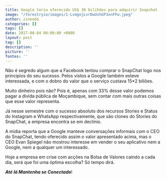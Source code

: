 ```yaml
---
title: Google teria oferecido US$ 30 bilihões para adquirir Snapchat
image: "/forestryio/images/1-LvmgojLvrDwUshGP3xnFFw.jpeg"
author: zinenda
categories: []
tags: []
date: 2017-08-04 00:00:00 +0000
layout: post
tag: []
description: ''
picture: ''
fontes: ''
---
```



Não é segredo algum que a Facebook tentou comprar o SnapChat logo nos principios do seu sucesso. Pelos vistos a Google também esteve interessada, e com o dobro do valor que o serviço custava 15*2 biliões.

Muito dinheiro pois não? Pois é, apenas com 33% desse valor podemos pagar a divida pública de Moçambique, sem contar com mais outras coisas que esse valor representa.

Já nesse semestre com o sucesso absoluto dos recursos Stories e Status do Instagram e WhatsApp respectivamente, que são clones do Stories do SnapChat, a empresa encontra se em declínio.

A mídia reporta que a Google manteve conversações informais com o CEO do SnapChat, tendo oferecido assim o valor apresentado acima, mas o  CEO Evan Spiegel não mostrou interesse em vender o seu aplicativo nem a Google, nem a qualquer um interessado.

Hoje a empresa em crise com acções na Bolsa de Valores caindo a cada dia, será que foi uma óptima escolha? Só tempo dirá.

***Até lá Mantenha se Conectado***!